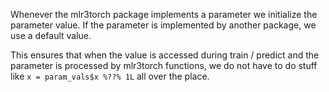 Whenever the mlr3torch package implements a parameter we initialize the parameter value.
If the parameter is implemented by another package, we use a default value.

This ensures that when the value is accessed during train / predict and the parameter is processed by mlr3torch
functions, we do not have to do stuff like `x = param_vals$x %??% 1L` all over the place.
